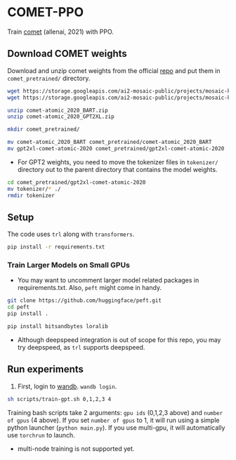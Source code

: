 # COMET-PPO

Train [comet](https://github.com/allenai/comet-atomic-2020) (allenai, 2021) with PPO.

## Download COMET weights

Download and unzip comet weights from the official [repo](https://github.com/allenai/comet-atomic-2020) and put them in
`comet_pretrained/` directory.

```bash
wget https://storage.googleapis.com/ai2-mosaic-public/projects/mosaic-kgs/comet-atomic_2020_BART.zip
wget https://storage.googleapis.com/ai2-mosaic-public/projects/mosaic-kgs/comet-atomic_2020_GPT2XL.zip

unzip comet-atomic_2020_BART.zip
unzip comet-atomic_2020_GPT2XL.zip

mkdir comet_pretrained/

mv comet-atomic_2020_BART comet_pretrained/comet-atomic_2020_BART
mv gpt2xl-comet-atomic-2020 comet_pretrained/gpt2xl-comet-atomic-2020
```


* For GPT2 weights, you need to move the tokenizer files in `tokenizer/` directory
  out to the parent directory that contains the model weights.

```bash
cd comet_pretrained/gpt2xl-comet-atomic-2020
mv tokenizer/* ./
rmdir tokenizer
```
## Setup

The code uses `trl` along with `transformers`.

```bash
pip install -r requirements.txt
```

### Train Larger Models on Small GPUs

* You may want to uncomment larger model related packages in requirements.txt. Also,
  `peft` might come in handy.

```bash
git clone https://github.com/huggingface/peft.git
cd peft
pip install .

pip install bitsandbytes loralib
```

* Although deepspeed integration is out of scope for this repo, you may try deepspeed,
  as `trl` supports deepspeed.

## Run experiments

1. First, login to [wandb](wandb.ai). `wandb login`.

```bash
sh scripts/train-gpt.sh 0,1,2,3 4
```

Training bash scripts take 2 arguments: `gpu ids` (0,1,2,3 above) and `number of gpus` (4 above). If you set
`number of gpus` to 1, it will run using a simple python launcher (`python main.py`).
If you use multi-gpu, it will automatically use `torchrun` to launch.

* multi-node training is not supported yet.

